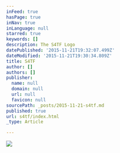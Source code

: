 ```yaml
---
inFeed: true
hasPage: true
inNav: true
inLanguage: null
starred: true
keywords: []
description: The S4TF Logo
datePublished: '2015-11-21T19:32:07.499Z'
dateModified: '2015-11-21T19:30:34.809Z'
title: S4TF
author: []
authors: []
publisher:
  name: null
  domain: null
  url: null
  favicon: null
sourcePath: _posts/2015-11-21-s4tf.md
published: true
url: s4tf/index.html
_type: Article

---
```

![](https://the-grid-user-content.s3-us-west-2.amazonaws.com/1b8b36fb-89b4-42b4-b46a-135479f0c200.jpg)